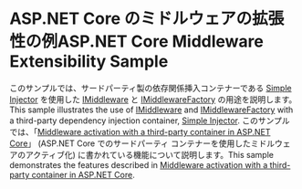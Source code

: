 # <a name="aspnet-core-middleware-extensibility-sample"></a><span data-ttu-id="8eab6-101">ASP.NET Core のミドルウェアの拡張性の例</span><span class="sxs-lookup"><span data-stu-id="8eab6-101">ASP.NET Core Middleware Extensibility Sample</span></span>

<span data-ttu-id="8eab6-102">このサンプルでは、サードパーティ製の依存関係挿入コンテナーである [Simple Injector](https://simpleinjector.org) を使用した [IMiddleware](https://docs.microsoft.com/dotnet/api/microsoft.aspnetcore.http.imiddleware) と [IMiddlewareFactory](https://docs.microsoft.com/dotnet/api/microsoft.aspnetcore.http.imiddlewarefactory) の用途を説明します。</span><span class="sxs-lookup"><span data-stu-id="8eab6-102">This sample illustrates the use of [IMiddleware](https://docs.microsoft.com/dotnet/api/microsoft.aspnetcore.http.imiddleware) and [IMiddlewareFactory](https://docs.microsoft.com/dotnet/api/microsoft.aspnetcore.http.imiddlewarefactory) with a third-party dependency injection container, [Simple Injector](https://simpleinjector.org).</span></span> <span data-ttu-id="8eab6-103">このサンプルでは、「[Middleware activation with a third-party container in ASP.NET Core](https://docs.microsoft.com/aspnet/core/fundamentals/middleware/extensibility-third-party-container)」 (ASP.NET Core でのサードパーティ コンテナーを使用したミドルウェアのアクティブ化) に書かれている機能について説明します。</span><span class="sxs-lookup"><span data-stu-id="8eab6-103">This sample demonstrates the features described in [Middleware activation with a third-party container in ASP.NET Core](https://docs.microsoft.com/aspnet/core/fundamentals/middleware/extensibility-third-party-container).</span></span>
